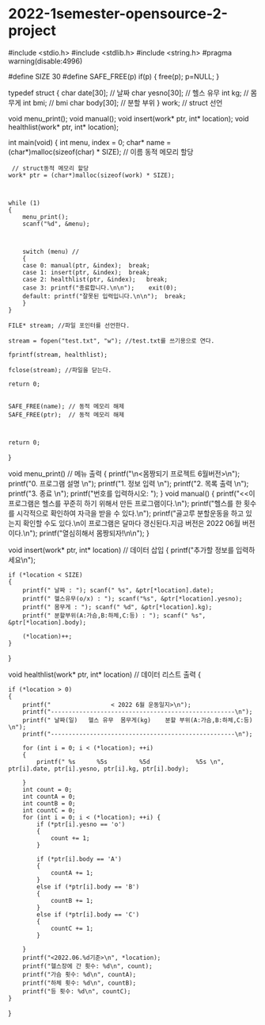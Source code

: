 # 2022-1semester-opensource-2-project
#include <stdio.h>
#include <stdlib.h>
#include <string.h>
#pragma warning(disable:4996)


#define SIZE   30
#define SAFE_FREE(p) if(p) { free(p); p=NULL; }



typedef struct
{
    char date[30];		// 날짜
    char yesno[30];		// 헬스 유무
    int kg;   // 몸무게
    int bmi;  // bmi
    char body[30];		// 분할 부위
} work; // struct 선언


void menu_print();
void manual();
void insert(work* ptr, int* location);
void healthlist(work* ptr, int* location);


int main(void)
{
    int menu, index = 0;
    char* name = (char*)malloc(sizeof(char) * SIZE);         // 이름 동적 메모리 할당



     // struct동적 메모리 할당
    work* ptr = (char*)malloc(sizeof(work) * SIZE);



    while (1)
    {
        menu_print();
        scanf("%d", &menu);



        switch (menu) // 
        {
        case 0: manual(ptr, &index);  break;
        case 1: insert(ptr, &index);  break;
        case 2: healthlist(ptr, &index);   break;
        case 3: printf("종료합니다.\n\n");    exit(0);
        default: printf("잘못된 입력입니다.\n\n");  break;
        }
    }

    FILE* stream; //파일 포인터를 선언한다.

    stream = fopen("test.txt", "w"); //test.txt를 쓰기용으로 연다.

    fprintf(stream, healthlist);

    fclose(stream); //파일을 닫는다.

    return 0;


    SAFE_FREE(name); // 동적 메모리 해제
    SAFE_FREE(ptr);  // 동적 메모리 해제



    return 0;
}



void menu_print() // 메뉴 출력
{
    printf("\n<몸짱되기 프로젝트 6월버전>\n");
    printf("0. 프로그램 설명 \n");
    printf("1. 정보 입력 \n");
    printf("2. 목록 출력 \n");
    printf("3. 종료 \n");
    printf("번호를 입력하시오: ");
}
void manual()
{
    printf("<<이 프로그램은 헬스를 꾸준히 하기 위해서 만든 프로그램이다.\n");
    printf("헬스를 한 횟수를 시각적으로 확인하여 자극을 받을 수 있다.\n");
    printf("골고루 분할운동을 하고 있는지 확인할 수도 있다.\n이 프로그램은 달마다 갱신된다.지금 버전은 2022 06월 버전이다.\n");
    printf("열심히해서 몸짱되자!\n\n");
}



void insert(work* ptr, int* location) // 데이터 삽입
{
    printf("추가할 정보를 입력하세요\n");

    if (*location < SIZE)
    {
        printf(" 날짜 : "); scanf(" %s", &ptr[*location].date);
        printf(" 헬스유무(o/x) : "); scanf("%s", &ptr[*location].yesno);      
        printf(" 몸무게 : "); scanf(" %d", &ptr[*location].kg);
        printf(" 분할부위(A:가슴,B:하체,C:등) : "); scanf(" %s", &ptr[*location].body);

        (*location)++;
    }

}





 

void healthlist(work* ptr, int* location) // 데이터 리스트 출력
{


    if (*location > 0)
    {
        printf("                 < 2022 6월 운동일지>\n");
        printf("----------------------------------------------------\n");
        printf(" 날짜(일)   헬스 유무  몸무게(kg)    분할 부위(A:가슴,B:하체,C:등)   \n");
        printf("----------------------------------------------------\n");

        for (int i = 0; i < (*location); ++i)
        {
            printf(" %s      %5s         %5d             %5s \n", ptr[i].date, ptr[i].yesno, ptr[i].kg, ptr[i].body);

        }
        int count = 0;
        int countA = 0;
        int countB = 0;
        int countC = 0;
        for (int i = 0; i < (*location); ++i) {
            if (*ptr[i].yesno == 'o')
            {
                count += 1;
            }

            if (*ptr[i].body == 'A')
            {
                countA += 1;
            }
            else if (*ptr[i].body == 'B')
            {
                countB += 1;
            }
            else if (*ptr[i].body == 'C')
            {
                countC += 1;
            }
           
        }
        printf("<2022.06.%d기준>\n", *location);
        printf("헬스장에 간 횟수: %d\n", count);
        printf("가슴 횟수: %d\n", countA);
        printf("하체 횟수: %d\n", countB);
        printf("등 횟수: %d\n", countC);
    }
}
